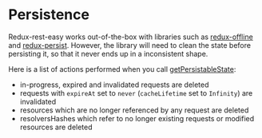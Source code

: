 # Persistence

Redux-rest-easy works out-of-the-box with libraries such as [redux-offline](https://github.com/redux-offline/redux-offline) and [redux-persist](https://github.com/rt2zz/redux-persist). However, the library will need to clean the state before persisting it, so that it never ends up in a inconsistent shape.

Here is a list of actions performed when you call [getPersistableState](../api/getPersistableState.md):

* in-progress, expired and invalidated requests are deleted
* requests with `expireAt` set to `never` (`cacheLifetime` set to `Infinity`) are invalidated
* resources which are no longer referenced by any request are deleted
* resolversHashes which refer to no longer existing requests or modified resources are deleted
